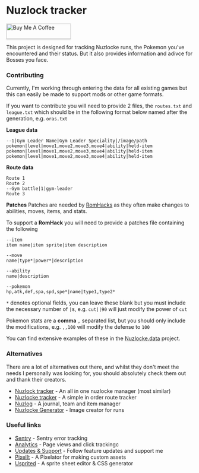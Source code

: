 # Nuzlock tracker

<a href="https://www.buymeacoffee.com/nuzlocketracker" target="_blank">
<img
    src="https://www.buymeacoffee.com/assets/img/custom_images/yellow_img.png" 
    alt="Buy Me A Coffee" 
    style="height: 41px !important;width: 174px !important;box-shadow: 0px 3px 2px 0px rgba(190, 190, 190, 0.5) !important;-webkit-box-shadow: 0px 3px 2px 0px rgba(190, 190, 190, 0.5) !important;" 
/>
</a>

This project is designed for tracking Nuzlocke runs, the Pokemon
you've encountered and their status. But it also provides information
and adivce for Bosses you face. 

### Contributing

Currently, I'm working through entering the data for all existing
games but this can easily be made to support mods or other game
formats.

If you want to contribute you will need to provide 2 files, the
`routes.txt` and `league.txt` which should be in the following format
below named after the generation, e.g. `oras.txt`

**League data**
```
--1|Gym Leader Name|Gym Leader Speciality|/image/path
pokemon|level|move1,move2,move3,move4|ability|held-item
pokemon|level|move1,move2,move3,move4|ability|held-item
pokemon|level|move1,move2,move3,move4|ability|held-item
```

**Route data**
```
Route 1
Route 2
--Gym battle|1|gym-leader
Route 3
```

**Patches**
Patches are needed by
[RomHacks](https://en.wikipedia.org/wiki/ROM_Hacking) as they often
make changes to abilities, moves, items, and stats.

To support a **RomHack** you will need to provide a patches file containing the following

```
--item
item name|item sprite|item description

--move
name|type*|power*|description 

--ability
name|description

--pokemon
hp,atk,def,spa,spd,spe*|name|type1,type2*
```

`*` denotes optional fields, you can leave these blank but you must
include the necessary number of `|`s, e.g. `cut||90` will just modify
the power of `cut`

Pokemon stats are a **comma** `,` separated list, but you should only
include the modifications, e.g. `,,100` will modify the defense to
`100`

You can find extensive examples of these in the [Nuzlocke.data](https://github.com/domtronn/nuzlocke.data) project.


### Alternatives

There are a lot of alternatives out there, and whilst they don't meet
the needs I personally was looking for, you should absolutely check
them out and thank their creators.

- [Nuzlock tracker](https://nuzlocke.netlify.app/) - An all in one nuzlocke manager (most similar) 
- [Nuzlocke tracker](https://ashenfactory.github.io/nuzlocke-tracker/) - A simple in order route tracker
- [Nuzlog](https://techyfatih.github.io/Nuzlog/) - A journal, team and item manager
- [Nuzlocke Generator](https://nuzlocke-generator.herokuapp.com/) - Image creator for runs 

### Useful links

- [Sentry](https://sentry.io/organizations/nuzlocke-tracker/issues/?project=6109144) - Sentry error tracking
- [Analytics](https://nuzlocke-analytics.vercel.app/) - Page views and click trackingc
- [Updates & Support](https://www.buymeacoffee.com/dashboard) - Follow feature updates and support me
- [PixelIt](https://giventofly.github.io/pixelit/#tryit) - A Pixelator for making custom assets
- [Usprited](https://github.com/linuxenko/usprited) - A sprite sheet editor & CSS generator

<!-- https://www.fiverr.com/kohari_nk/make-pixel-16x16-icon?context_referrer=search_gigs&source=top-bar&ref_ctx_id=cf16eab512166c55524582f57bd11493&pckg_id=1&pos=4&context_type=auto&funnel=cf16eab512166c55524582f57bd11493&imp_id=0d9b6187-ef6d-4936-b92e-b8ca99a75986 -->


<!--
Script for testing on webpagetest

window.localStorage.setItem('nuzlocke', '1')
window.localStorage.setItem('nuzlocke.1','{"__team":["Cerulean City","Route 20","Route 3","Mt. Ember"],"Starter":{"id":0,"pokemon":"cyndaquil","location":"Starter"},"Pallet Town":{"id":1,"pokemon":"clamperl","location":"Pallet Town"},"Route 1":{"id":3,"pokemon":"zigzagoon-galar","location":"Route 1"},"Viridian City":{"id":5,"pokemon":"spearow","location":"Viridian City"},"Route 22":{"id":6,"pokemon":"paras","location":"Route 22"},"Route 2":{"id":7,"pokemon":"zigzagoon","location":"Route 2"},"Viridian Forest":{"id":8,"pokemon":"surskit","location":"Viridian Forest"},"Pewter City":{"id":12,"pokemon":"espurr","location":"Pewter City"},"Route 3":{"id":13,"pokemon":"meowth-alola","location":"Route 3"},"Route 4":{"id":14,"pokemon":"magikarp","location":"Route 4"},"Mt. Moon":{"id":15,"pokemon":"zubat","location":"Mt. Moon"},"Route 24":{"id":17,"pokemon":"slakoth","location":"Route 24"},"Route 25":{"id":19,"pokemon":"mantyke","location":"Route 25"},"Cerulean City":{"id":21,"pokemon":"luvdisc","location":"Cerulean City"},"Route 5":{"id":23,"pokemon":"growlithe","location":"Route 5"},"Route 6":{"id":24,"pokemon":"qwilfish","location":"Route 6"},"Vermillion City":{"id":25,"pokemon":"farfetchd-galar","location":"Vermillion City"},"Digletts Cave":{"id":27,"pokemon":"diglett-alola","location":"Digletts Cave"},"S.S. Anne":{"id":28,"pokemon":"wimpod","location":"S.S. Anne"},"Route 11":{"id":30,"pokemon":"golett","location":"Route 11"},"Route 9":{"id":32,"pokemon":"shelmet","location":"Route 9"},"Rock Tunnel":{"id":33,"pokemon":"stunfisk-galar","location":"Rock Tunnel"},"Route 10":{"id":34,"pokemon":"tynamo","location":"Route 10"},"Pokémon Tower":{"id":36,"pokemon":"runerigus","location":"Pokémon Tower"},"Route 12":{"id":37,"pokemon":"dewgong","location":"Route 12"},"Route 8":{"id":38,"pokemon":"girafarig","location":"Route 8"},"Route 7":{"id":39,"pokemon":"inkay","location":"Route 7"},"Celadon City":{"id":40,"pokemon":"honedge","location":"Celadon City"},"Saffron City":{"id":43,"pokemon":"mudkip","location":"Saffron City"},"Route 16":{"id":49,"pokemon":"durant","location":"Route 16"},"Route 17":{"id":50,"pokemon":"muk-alola","location":"Route 17"},"Route 18":{"id":51,"pokemon":"altaria","location":"Route 18"},"Fuschia City":{"id":52,"pokemon":"poliwag","location":"Fuschia City"},"Safari Zone":{"id":55,"pokemon":"klefki","location":"Safari Zone"},"Route 15":{"id":56,"pokemon":"tsareena","location":"Route 15"},"Route 14":{"id":57,"pokemon":"charjabug","location":"Route 14"},"Route 13":{"id":58,"pokemon":"mantine","location":"Route 13"},"Power Plant":{"id":59,"pokemon":"manectric","location":"Power Plant"},"Route 19":{"id":60,"pokemon":"shellder","location":"Route 19"},"Route 20":{"id":61,"pokemon":"wailord","location":"Route 20"},"Seafoam Islands":{"id":62,"pokemon":"vanilluxe","location":"Seafoam Islands"},"Cinnabar Island":{"id":66,"pokemon":"dhelmise","location":"Cinnabar Island"},"Pokémon Mansion":{"id":71,"pokemon":"liepard","location":"Pokémon Mansion"},"Route 21":{"id":73,"pokemon":"qwilfish","location":"Route 21"},"Route 23":{"id":76,"pokemon":"fearow","location":"Route 23"},"Victory Road":{"id":77,"pokemon":"medicham","location":"Victory Road"},"Three Island":{"id":88,"pokemon":"smeargle","location":"Three Island"},"Mt. Ember":{"id":89,"pokemon":"coalossal","location":"Mt. Ember"},"Treasure Beach":{"id":90,"pokemon":"meltan","location":"Treasure Beach"},"Berry Forest":{"id":91,"pokemon":"durant","location":"Berry Forest"},"Bond Bridge":{"id":92,"pokemon":"hawlucha","location":"Bond Bridge"},"Cape Brink":{"id":93,"pokemon":"feebas","location":"Cape Brink"},"Kindle Road":{"id":94,"pokemon":"eelektross","location":"Kindle Road"},"Cerulean Cave":{"id":99,"pokemon":"machamp","location":"Cerulean Cave"}}')
window.localStorage.setItem('nuzlocke.consent', 'true')
window.localStorage.setItem('nuzlocke.saves', '1|1683021373039>1683185762250|Web Page Test Data|radred|01110100|1')
window.localStorage.setItem('nuzlocke.theme', 'dark')
-->
